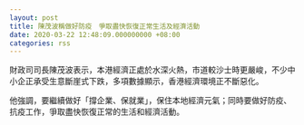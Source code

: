 ```yaml
---
layout: post
title: 陳茂波稱做好防疫　爭取盡快恢復正常生活及經濟活動
date: 2020-03-22 12:48:09.000000000 +08:00
categories: rss
---
```


財政司司長陳茂波表示，本港經濟正處於水深火熱，市道較沙士時更嚴峻，不少中小企正承受生意斷崖式下跌，多項數據顯示，香港經濟環境正不斷惡化。

他強調，要繼續做好「撐企業、保就業」，保住本地經濟元氣；同時要做好防疫、抗疫工作，爭取盡快恢復正常的生活和經濟活動。
